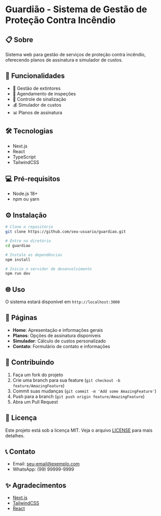 # Guardião - Sistema de Gestão de Proteção Contra Incêndio

## 📋 Sobre
Sistema web para gestão de serviços de proteção contra incêndio, oferecendo planos de assinatura e simulador de custos.

## 🚀 Funcionalidades

- 🧯 Gestão de extintores
- 👀 Agendamento de inspeções
- 🎯 Controle de sinalização
- 💰 Simulador de custos
- 📊 Planos de assinatura

## 🛠️ Tecnologias

- Next.js
- React
- TypeScript
- TailwindCSS

## 💻 Pré-requisitos

- Node.js 18+
- npm ou yarn

## ⚙️ Instalação

```bash
# Clone o repositório
git clone https://github.com/seu-usuario/guardiao.git

# Entre no diretório
cd guardiao

# Instale as dependências
npm install

# Inicie o servidor de desenvolvimento
npm run dev
```

## 🌐 Uso

O sistema estará disponível em `http://localhost:3000`

## 📱 Páginas

- **Home**: Apresentação e informações gerais
- **Planos**: Opções de assinatura disponíveis
- **Simulador**: Cálculo de custos personalizado
- **Contato**: Formulário de contato e informações

## 👥 Contribuindo

1. Faça um fork do projeto
2. Crie uma branch para sua feature (`git checkout -b feature/AmazingFeature`)
3. Commit suas mudanças (`git commit -m 'Add some AmazingFeature'`)
4. Push para a branch (`git push origin feature/AmazingFeature`)
5. Abra um Pull Request

## 📄 Licença

Este projeto está sob a licença MIT. Veja o arquivo [LICENSE](LICENSE) para mais detalhes.

## 📞 Contato

- Email: seu-email@exemplo.com
- WhatsApp: (99) 99999-9999

## ✨ Agradecimentos

- [Next.js](https://nextjs.org/)
- [TailwindCSS](https://tailwindcss.com/)
- [React](https://reactjs.org/)